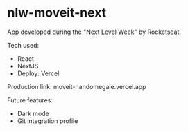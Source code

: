 # nlw-moveit-next
App developed during the "Next Level Week" by Rocketseat.

Tech used:
  - React
  - NextJS
  - Deploy: Vercel

Production link: moveit-nandomegale.vercel.app

Future features:  
  - Dark mode
  - Git integration profile
